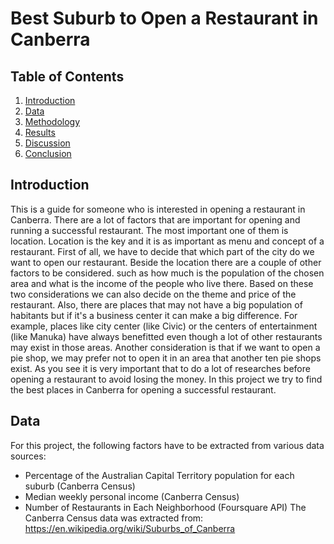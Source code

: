 # Best Suburb to Open a Restaurant in Canberra

## Table of Contents
1. [Introduction](#introduction)
2. [Data](#data)
3. [Methodology](#methodology)
4. [Results](#results)
5. [Discussion](#discussion)
6. [Conclusion](#conclusion)

## Introduction
This is a guide for someone who is interested in opening a restaurant in Canberra. There are a lot of factors that are important for opening and running a successful restaurant. The most important one of them is location. Location is the key and it is as important as menu and concept of a restaurant. First of all, we have to decide that which part of the city do we want to open our restaurant. Beside the location there are a couple of other factors to be considered. such as how much is the population of the chosen area and what is the income of the people who live there. Based on these two considerations we can also decide on the theme and price of the restaurant. Also, there are places that may not have a big population of habitants but if it's a business center it can make a big difference. For example, places like city center (like Civic) or the centers of entertainment (like Manuka) have always benefitted even though a lot of other restaurants may exist in those areas. Another consideration is that if we want to open a pie shop, we may prefer not to open it in an area that another ten pie shops exist. As you see it is very important that to do a lot of researches before opening a restaurant to avoid losing the money. In this project we try to find the best places in Canberra for opening a successful restaurant.

## Data

For this project, the following factors have to be extracted from various data sources:
-	Percentage of the Australian Capital Territory population for each suburb (Canberra Census)
- Median weekly personal income (Canberra Census)
-	Number of Restaurants in Each Neighborhood (Foursquare API)
The Canberra Census data was extracted from: https://en.wikipedia.org/wiki/Suburbs_of_Canberra 
